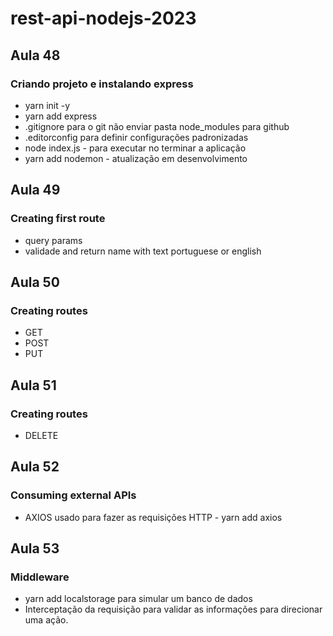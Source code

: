 # rest-api-nodejs-2023

<h2>Aula 48</h2>

<h3>Criando projeto e instalando express</h3>

- yarn init -y
- yarn add express
- .gitignore para o git não enviar pasta node_modules para github
- .editorconfig para definir configurações padronizadas
- node index.js - para executar no terminar a aplicação
- yarn add nodemon - atualização em desenvolvimento

<h2>Aula 49</h2>

<h3>Creating first route</h3>

- query params
- validade and return name with text portuguese or english

<h2>Aula 50</h2>

<h3>Creating routes</h3>

- GET
- POST
- PUT

<h2>Aula 51</h2>

<h3>Creating routes</h3>

- DELETE

<h2>Aula 52</h2>

<h3>Consuming external APIs</h3>

- AXIOS usado para fazer as requisições HTTP - yarn add axios

<h2>Aula 53</h2>

<h3>Middleware</h3>

- yarn add localstorage para simular um banco de dados
- Interceptação da requisição para validar as informações para direcionar uma ação.
